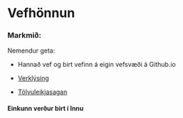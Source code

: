 # Vefhönnun

### Markmið:
Nemendur geta:
* Hannað vef og birt vefinn á eigin vefsvæði á Github.io

* [Verklýsing](Verkefni_7.pdf)
* [Tölvuleikjasagan](https://vefgrunnur.github.io/tolvuleikir/)



#### Einkunn verður birt í Innu
